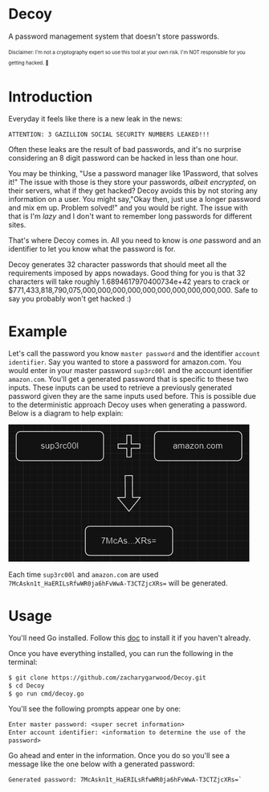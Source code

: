 # Decoy
A password management system that doesn't store passwords.

<sub><sup>Disclaimer: I'm not a cryptography expert so use this tool at your own risk. I'm NOT responsible for you getting hacked. 🤝</sup></sub>

# Introduction
Everyday it feels like there is a new leak in the news: 
```
ATTENTION: 3 GAZILLION SOCIAL SECURITY NUMBERS LEAKED!!!
```
Often these leaks are the result of bad passwords, and it's no surprise considering an 8 digit password can be hacked in less than one hour.

You may be thinking, "Use a password manager like 1Password, that solves it!" The issue with those is they store your passwords, *albeit encrypted*, on their servers, what if they get hacked?
Decoy avoids this by not storing any information on a user. You might say,"Okay then, just use a longer password and mix em up. Problem solved!" 
and you would be right. The issue with that is I'm *lazy* and I don't want to remember long passwords for different sites.

That's where Decoy comes in. All you need to know is *one* password and an identifier to let you know what the password is for.

Decoy generates 32 character passwords that should meet all the requirements imposed by apps nowadays. Good thing for you is that 32 characters will take roughly
1.6894617970400734e+42 years to crack or $771,433,818,790,075,000,000,000,000,000,000,000,000,000,000. Safe to say you probably won't get hacked :)

# Example
Let's call the password you know `master password` and the identifier `account identifier`. Say you wanted to store a password for amazon.com. 
You would enter in your master password `sup3rc00l` and the account identifier `amazon.com`. You'll get a generated password that is specific to these two inputs.
These inputs can be used to retrieve a previously generated password given they are the same inputs used before. This is possible due to the deterministic approach Decoy uses
when generating a password. Below is a diagram to help explain:

![diagram](./img/diagram.png)

Each time `sup3rc00l` and `amazon.com` are used `7McAskn1t_HaERILsRfwWR0ja6hFvWwA-T3CTZjcXRs=` will be generated.

# Usage
You'll need Go installed. Follow this [doc](https://go.dev/doc/install) to install it if you haven't already.

Once you have everything installed, you can run the following in the terminal:

```
$ git clone https://github.com/zacharygarwood/Decoy.git
$ cd Decoy
$ go run cmd/decoy.go
```

You'll see the following prompts appear one by one:

```
Enter master password: <super secret information> 
Enter account identifier: <information to determine the use of the password>
```
Go ahead and enter in the information. Once you do so you'll see a message like the one below with a generated password:
```
Generated password: 7McAskn1t_HaERILsRfwWR0ja6hFvWwA-T3CTZjcXRs=`
```

